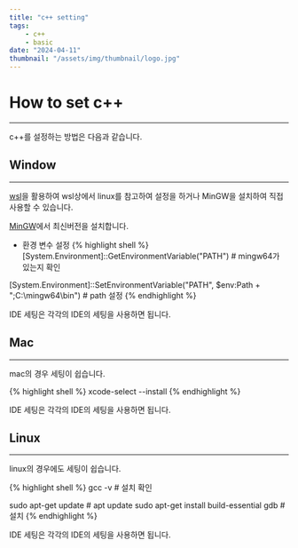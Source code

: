 ```yaml
---
title: "c++ setting"
tags:
    - c++
    - basic
date: "2024-04-11"
thumbnail: "/assets/img/thumbnail/logo.jpg"
---
```


# How to set c++
---
c++를 설정하는 방법은 다음과 같습니다.

## Window
---
[wsl](/OS/Window/WSL/intro.html)을 활용하여 wsl상에서 linux를 참고하여 설정을 하거나 MinGW을 설치하여 직접 사용할 수 있습니다.

[MinGW](https://www.mingw-w64.org/downloads/#mingw-builds)에서 최신버전을 설치합니다.

* 환경 변수 설정
{% highlight shell %}
[System.Environment]::GetEnvironmentVariable("PATH") # mingw64가 있는지 확인

[System.Environment]::SetEnvironmentVariable("PATH", $env:Path + ";C:\mingw64\bin") # path 설정
{% endhighlight %}

IDE 세팅은 각각의 IDE의 세팅을 사용하면 됩니다.

## Mac
---
mac의 경우 세팅이 쉽습니다.

{% highlight shell %}
xcode-select --install
{% endhighlight %}

IDE 세팅은 각각의 IDE의 세팅을 사용하면 됩니다.

## Linux
---
linux의 경우에도 세팅이 쉽습니다.

{% highlight shell %}
gcc -v # 설치 확인

sudo apt-get update # apt update
sudo apt-get install build-essential gdb # 설치
{% endhighlight %}

IDE 세팅은 각각의 IDE의 세팅을 사용하면 됩니다.
